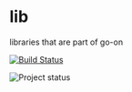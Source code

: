 lib
===

libraries that are part of go-on

[![Build Status](https://secure.travis-ci.org/go-on/lib.png)](http://travis-ci.org/go-on/lib)

![Project status](http://img.shields.io/status/alpha.png?color=red)
